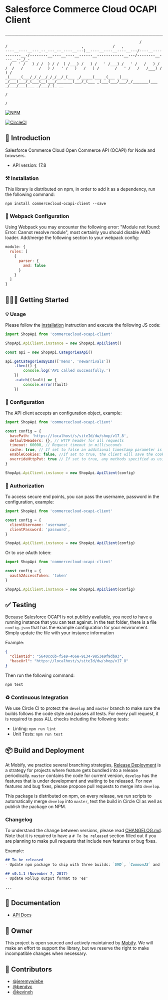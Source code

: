 # Salesforce Commerce Cloud OCAPI Client

```
_______________________________________________________________________________________________________________________________________________________

                                                            /                    /                                 ,             /   ,                 
----__----__---_--_---_--_----__---)__----__----__----__---/----__-----------__-/--------__----__----__------__------------__---/--------__----__--_/_-
  /   ' /   ) / /  ) / /  ) /___) /   ) /   ' /___) /   ' /   /   ) /   /  /   /       /   ) /   ' /   )   /   ) /       /   ' /   /   /___) /   ) /   
_(___ _(___/_/_/__/_/_/__/_(___ _/_____(___ _(___ _(___ _/___(___/_(___(__(___/_______(___/_(___ _(___(___/___/_/_______(___ _/___/___(___ _/___/_(_ __
                                                                                                         /                                             
                                                                                                        /                                              
```

[![NPM](https://nodei.co/npm/commercecloud-ocapi-client.png?downloads=true&stars=true)](https://nodei.co/npm/commercecloud-ocapi-client/)

[![CircleCI](https://circleci.com/gh/mobify/commercecloud-ocapi-client.svg?style=svg)](https://circleci.com/gh/mobify/commercecloud-ocapi-client)

## 🙌 Introduction

Salesforce Commerce Cloud Open Commerce API (OCAPI) for Node and browsers.

- API version: 17.8

### ⚒ Installation

This library is distributed on npm, in order to add it as a dependency, run the following command:

```shell
npm install commercecloud-ocapi-client --save
```

### 🔦 Webpack Configuration

Using Webpack you may encounter the following error: "Module not found: Error:
Cannot resolve module", most certainly you should disable AMD loader. Add/merge
the following section to your webpack config:

```javascript
module: {
  rules: [
    {
      parser: {
        amd: false
      }
    }
  ]
}
```

## 👨🏻‍💻 Getting Started

### 💡 Usage

Please follow the [installation](#installation) instruction and execute the following JS code:

```javascript
import ShopApi from 'commercecloud-ocapi-client'

ShopApi.ApiClient.instance = new ShopApi.ApiClient()

const api = new ShopApi.CategoriesApi()

api.getCategoriesByIDs(['mens', 'newarrivals'])
    .then(() {
        console.log('API called successfully.')
    })
    .catch((fault) => {
        console.error(fault)
    })
```


### 🔌 Configuration

The API client accepts an configuration object, example:

```js
import ShopApi from 'commercecloud-ocapi-client'

const config = {
  basePath: 'https://localhost/s/siteId/dw/shop/v17_8',
  defaultHeaders: {}, // HTTP header for all requests
  timeout: 60000, // Request timeout in milliseconds
  cache: true, // If set to false an additional timestamp parameter is added to all API GET calls to prevent browser caching
  enableCookies: false, //If set to true, the client will save the cookies from each server response, and return them in the next request.
  overrideHttpPut: true // If set to true, any methods specified as using http PUT will best sent using POST along the header value 'x-dw-http-method-override' set to 'PUT'.
}

ShopApi.ApiClient.instance = new ShopApi.ApiClient(config)
```



### 🔐 Authorization

To access secure end points, you can pass the username, password in the configuration, example:

```js
import ShopApi from 'commercecloud-ocapi-client'

const config = {
  clientUsername: 'username',
  clientPassword: 'password',
}

ShopApi.ApiClient.instance = new ShopApi.ApiClient(config)
```

Or to use oAuth token:

```js
import ShopApi from 'commercecloud-ocapi-client'

const config = {
  oauth2AccessToken: 'token'
}

ShopApi.ApiClient.instance = new ShopApi.ApiClient(config)
```

## ✅ Testing

Because Salesforce OCAPI is not publicly available, you need to have a running instance that you can test against. In the test folder, there is a file `config.json` that has the example configuration for your environment. Simply update the file with your instance information

Example:
```json
{
  "clientId": "5640cc6b-f5e9-466e-9134-9853e9f9db93",
  "baseUrl": "https://localhost/s/siteId/dw/shop/v17_8"
}
```
Then run the following command:

```sh
npm test
```

### ♻️ Continuous Integration

We use Circle CI to protect the `develop` and `master` branch to make sure the builds follows the code style and passes all tests. For every pull request, it is required to pass ALL checks including the following tests:

- Linting: `npm run lint`
- Unit Tests: `npm run test`

## 📦 Build and Deployment

At Mobify, we practice several branching strategies, [Release Deployment](https://github.com/mobify/branching-strategy/blob/master/release-deployment.md) is a strategy for projects where feature gets bundled into a release periodically. `master` contains the code for current version, `develop` has the features that is under development and waiting to be released. For new features and bug fixes, please propose pull requests to merge into `develop`.

This package is distributed on npm, on every release, we run scripts to automatically merge `develop` into `master`, test the build in Circle CI as well as publish the package on NPM.

### Changelog

To understand the change between versions, please read [CHANGELOG.md](./CHANGELOG.md). Note that it is required to have a `# To be released` section filled out if you are planning to make pull requests that include new features or bug fixes.

Example:
```markdown
## To be released
- Update npm package to ship with three builds: `UMD`, `CommonJS` and `ES2015` [#4](https://github.com/mobify/commercecloud-ocapi-client/pull/4)

## v0.1.1 (November 7, 2017)
- Update Rollup output format to 'es'

...
```


## 📖 Documentation

- [API Docs](https://mobify.github.io/commercecloud-ocapi-client/)


## 👥 Owner

This project is open sourced and actively maintained by [Mobify](https://github.com/mobify).
We will make an effort to support the library, but we reserve the right to make incompatible changes when necessary.


## 🏅 Contributors

- [@jeremywiebe](https://github.com/jeremywiebe)
- [@bendvc](https://github.com/bendvc)
- [@kevinxh](https://github.com/kevinxh)
